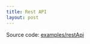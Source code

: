 ```yaml
---
title: Rest API
layout: post
---
```


Source code: [examples/restApi](https://github.com/alox-sh/alox/tree/master/examples/restApi)
